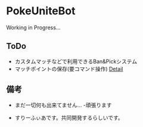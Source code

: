 # PokeUniteBot
Working in Progress...

## ToDo

- カスタムマッチなどで利用できるBan&Pickシステム
- マッチポイントの保存(要コマンド操作)
[Detail](todo.md)

## 備考
- まだ一切何も出来てません…
    -頑張ります

- すりーふぃあです。共同開発するらしいです。
